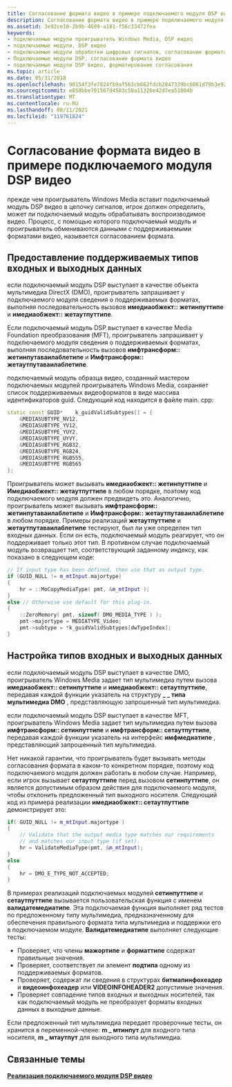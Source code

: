 ```yaml
---
title: Согласование формата видео в примере подключаемого модуля DSP видео
description: Согласование формата видео в примере подключаемого модуля DSP видео
ms.assetid: 3e92ce10-2b9b-4689-a181-f56c33472fea
keywords:
- подключаемые модули проигрыватель Windows Media, DSP видео
- подключаемые модули, DSP видео
- подключаемые модули обработки цифровых сигналов, согласование формата видео
- Подключаемые модули DSP, согласование формата видео
- подключаемые модули DSP видео, форматирование согласования
ms.topic: article
ms.date: 05/31/2018
ms.openlocfilehash: 90154f3fe7824fb9af563cb662fdcb2847339bc6061d79b3e92cab9c6e36e44d
ms.sourcegitcommit: e858bbe701567d4583c50a11326e42d7ea51804b
ms.translationtype: MT
ms.contentlocale: ru-RU
ms.lasthandoff: 08/11/2021
ms.locfileid: "119761824"
---
```

# <a name="video-format-negotiation-in-the-sample-video-dsp-plug-in"></a>Согласование формата видео в примере подключаемого модуля DSP видео

прежде чем проигрыватель Windows Media вставит подключаемый модуль DSP видео в цепочку сигналов, игрок должен определить, может ли подключаемый модуль обрабатывать воспроизводимое видео. Процесс, с помощью которого подключаемый модуль и проигрыватель обмениваются данными с поддерживаемыми форматами видео, называется согласованием формата.

## <a name="providing-the-supported-input-and-output-types"></a>Предоставление поддерживаемых типов входных и выходных данных

если подключаемый модуль DSP выступает в качестве объекта мультимедиа DirectX (DMO), проигрыватель запрашивает у подключаемого модуля сведения о поддерживаемых форматах, выполняя последовательность вызовов **имедиаобжект:: жетинпуттипе** и **имедиаобжект:: жетаутпуттипе**.

Если подключаемый модуль DSP выступает в качестве Media Foundation преобразования (MFT), проигрыватель запрашивает у подключаемого модуля сведения о поддерживаемых форматах, выполняя последовательность вызовов **имфтрансформ:: жетинпутаваилаблетипе** и **Имфтрансформ:: жетаутпутаваилаблетипе**.

подключаемый модуль образца видео, созданный мастером подключаемых модулей проигрыватель Windows Media, сохраняет список поддерживаемых видеоформатов в виде массива идентификаторов guid. Следующий код находится в файле main. cpp:


```C++
static const GUID*    k_guidValidSubtypes[] = {
    &MEDIASUBTYPE_NV12,
    &MEDIASUBTYPE_YV12,
    &MEDIASUBTYPE_YUY2,
    &MEDIASUBTYPE_UYVY,
    &MEDIASUBTYPE_RGB32,
    &MEDIASUBTYPE_RGB24,
    &MEDIASUBTYPE RGB555,
    &MEDIASUBTYPE RGB565
};

```



Проигрыватель может вызывать **имедиаобжект:: жетинпуттипе** и **Имедиаобжект:: жетаутпуттипе** в любом порядке, поэтому код подключаемого модуля должен предвидеть это. Аналогично, проигрыватель может вызывать **имфтрансформ:: жетинпутаваилаблетипе** и **Имфтрансформ:: жетаутпутаваилаблетипе** в любом порядке. Примеры реализаций **жетаутпуттипе** и **жетаутпутаваилаблетипе** тестируют, был ли уже определен тип входных данных. Если он есть, подключаемый модуль реагирует, что он поддерживает только этот тип. В противном случае подключаемый модуль возвращает тип, соответствующий заданному индексу, как показано в следующем коде:


```C++
// If input type has been defined, then use that as output type.
if (GUID_NULL != m_mtInput.majortype)
{
    hr = ::MoCopyMediaType( pmt, &m_mtInput );
}
else // Otherwise use default for this plug-in.
{
    ::ZeroMemory( pmt, sizeof( DMO_MEDIA_TYPE ) );
    pmt->majortype = MEDIATYPE_Video;
    pmt->subtype = *k_guidValidSubtypes[dwTypeIndex];     
}

```



## <a name="setting-the-input-and-output-types"></a>Настройка типов входных и выходных данных

если подключаемый модуль DSP выступает в качестве DMO, проигрыватель Windows Media задает тип мультимедиа путем вызова **имедиаобжект:: сетинпуттипе** и **имедиаобжект:: сетаутпуттипе**, передавая каждой функции указатель на структуру **\_ \_ типа мультимедиа DMO** , представляющую запрошенный тип мультимедиа.

если подключаемый модуль DSP выступает в качестве MFT, проигрыватель Windows Media задает тип мультимедиа путем вызова **имфтрансформ:: сетинпуттипе** и **имфтрансформ:: сетаутпуттипе**, передавая каждой функции указатель на интерфейс **имфмедиатипе** , представляющий запрошенный тип мультимедиа.

Нет никакой гарантии, что проигрыватель будет вызывать методы согласования формата в каком-то конкретном порядке, поэтому код подключаемого модуля должен работать в любом случае. Например, если игрок вызывает **сетаутпуттипе** перед вызовом **сетинпуттипе**, он является допустимым образом действия для подключаемого модуля, чтобы отклонить предложенный тип выходного носителя. Следующий код из примера реализации **имедиаобжект:: сетаутпуттипе** демонстрирует это:


```C++
if( GUID_NULL != m_mtInput.majortype )
{
    // Validate that the output media type matches our requirements 
    // and matches our input type (if set).
    hr = ValidateMediaType(pmt, &m_mtInput);
}
else
{
    hr = DMO_E_TYPE_NOT_ACCEPTED;
}

```



В примерах реализаций подключаемых модулей **сетинпуттипе** и **сетаутпуттипе** вызывается пользовательская функция с именем **валидатемедиатипе**. Эта подключаемая функция выполняет ряд тестов по предложенному типу мультимедиа, предназначенному для обеспечения правильного формата типа мультимедиа и поддержки его в подключаемом модуле. **Валидатемедиатипе** выполняет следующие тесты:

-   Проверяет, что члены **мажортипе** и **форматтипе** содержат правильные значения.
-   Проверяет, соответствует ли элемент **подтипа** одному из поддерживаемых форматов.
-   Проверяет, содержат ли сведения в структурах **битмапинфохеадер** и **видеоинфохеадер** или **VIDEOINFOHEADER2** допустимые значения.
-   Проверяет совпадение типов входных и выходных носителей, так как подключаемый модуль не преобразует форматы входных данных в выходные данные.

Если предложенный тип мультимедиа передает проверочные тесты, он хранится в переменной-члене: **m \_ мтинпут** для входного типа носителя, **m \_ мтаутпут** для выходного типа мультимедиа.

## <a name="related-topics"></a>Связанные темы

<dl> <dt>

[**Реализация подключаемого модуля DSP видео**](implementing-a-video-dsp-plug-in.md)
</dt> </dl>

 

 




